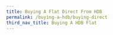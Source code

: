 ```yaml
---
title: Buying A Flat Direct From HDB
permalink: /buying-a-hdb/buying-direct
third_nav_title: Buying A HDB Flat
---
```


